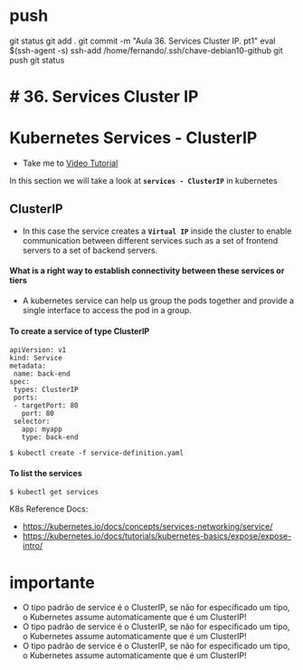 # ##############################################################################################################################################################
# ##############################################################################################################################################################
# ##############################################################################################################################################################
# ##############################################################################################################################################################
# push
git status
git add .
git commit -m "Aula 36. Services Cluster IP. pt1"
eval $(ssh-agent -s)
ssh-add /home/fernando/.ssh/chave-debian10-github
git push
git status


# ##############################################################################################################################################################
# ##############################################################################################################################################################
# ##############################################################################################################################################################
# ##############################################################################################################################################################
# # 36. Services Cluster IP

# Kubernetes Services - ClusterIP
  - Take me to [Video Tutorial](https://kodekloud.com/topic/services-cluster-ip-2/)
  
In this section we will take a look at **`services - ClusterIP`** in kubernetes
         
## ClusterIP
- In this case the service creates a **`Virtual IP`** inside the cluster to enable communication between different services such as a set of frontend servers to a set of backend servers.
    

    
#### What is a right way to establish connectivity between these services or tiers  
- A kubernetes service can help us group the pods together and provide a single interface to access the pod in a group.


  
#### To create a service of type ClusterIP
```
apiVersion: v1
kind: Service
metadata:
 name: back-end
spec:
 types: ClusterIP
 ports:
 - targetPort: 80
   port: 80
 selector:
   app: myapp
   type: back-end
```
```
$ kubectl create -f service-definition.yaml
```

#### To list the services
```
$ kubectl get services
```

   
K8s Reference Docs:
- https://kubernetes.io/docs/concepts/services-networking/service/
- https://kubernetes.io/docs/tutorials/kubernetes-basics/expose/expose-intro/






# ##############################################################################################################################################################
# ##############################################################################################################################################################
# ##############################################################################################################################################################
# ##############################################################################################################################################################
# importante
- O tipo padrão de service é o ClusterIP, se não for especificado um tipo, o Kubernetes assume automaticamente que é um ClusterIP!
- O tipo padrão de service é o ClusterIP, se não for especificado um tipo, o Kubernetes assume automaticamente que é um ClusterIP!
- O tipo padrão de service é o ClusterIP, se não for especificado um tipo, o Kubernetes assume automaticamente que é um ClusterIP!